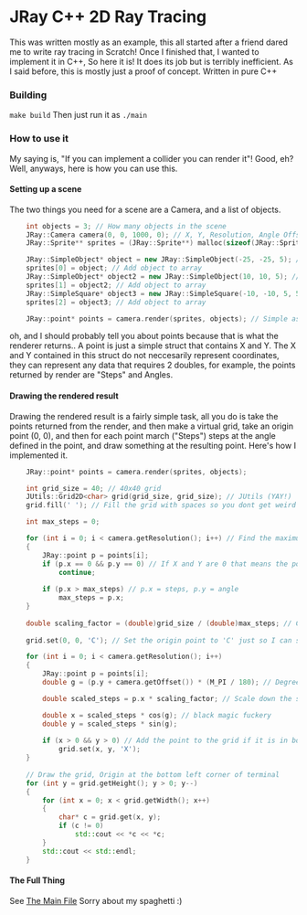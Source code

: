 # JRay C++ 2D Ray Tracing
This was written mostly as an example, this all started after a friend dared me to write ray tracing in Scratch! Once I finished that, I wanted to implement it in C++, So here it is! It does its job but is terribly inefficient. As I said before, this is mostly just a proof of concept. Written in pure C++

### Building
`make build`
Then just run it as `./main`

### How to use it
My saying is, "If you can implement a collider you can render it"! Good, eh? Well, anyways, here is how you can use this.
#### Setting up a scene
The two things you need for a scene are a Camera, and a list of objects.
```cpp
    int objects = 3; // How many objects in the scene
    JRay::Camera camera(0, 0, 1000, 0); // X, Y, Resolution, Angle Offset
    JRay::Sprite** sprites = (JRay::Sprite**) malloc(sizeof(JRay::Sprite*) * objects); // Allocate the array of handles for the renderer

    JRay::SimpleObject* object = new JRay::SimpleObject(-25, -25, 5); // X, Y, Radius (Circle)
    sprites[0] = object; // Add object to array
    JRay::SimpleObject* object2 = new JRay::SimpleObject(10, 10, 5); // X, Y, Radius (Circle)
    sprites[1] = object2; // Add object to array
    JRay::SimpleSquare* object3 = new JRay::SimpleSquare(-10, -10, 5, 5); // X, Y, Width, Height (Square)
    sprites[2] = object3; // Add object to array

    JRay::point* points = camera.render(sprites, objects); // Simple as that - Returns an array of points the size of the resolution (X = Steps, Y = Angle)
```
oh, and I should probably tell you about points because that is what the renderer returns..
A point is just a simple struct that contains X and Y. The X and Y contained in this struct do not neccesarily represent coordinates, they can represent any data that requires 2 doubles, for example, the points returned by render are "Steps" and Angles.
#### Drawing the rendered result
Drawing the rendered result is a fairly simple task, all you do is take the points returned from the render, and then make a virtual grid, take an origin point (0, 0), and then for each point march ("Steps") steps at the angle defined in the point, and draw something at the resulting point. Here's how I implemented it.
```cpp
    JRay::point* points = camera.render(sprites, objects);

    int grid_size = 40; // 40x40 grid
    JUtils::Grid2D<char> grid(grid_size, grid_size); // JUtils (YAY!)
    grid.fill(' '); // Fill the grid with spaces so you dont get weird behavior in the next steps

    int max_steps = 0;

    for (int i = 0; i < camera.getResolution(); i++) // Find the maximum step size
    {
        JRay::point p = points[i];
        if (p.x == 0 && p.y == 0) // If X and Y are 0 that means the point traced out of the render distance
            continue;
        
        if (p.x > max_steps) // p.x = steps, p.y = angle
            max_steps = p.x;
    }
    
    double scaling_factor = (double)grid_size / (double)max_steps; // Calculate the scaling factor so the output doesnt get out of bounds of the array
    
    grid.set(0, 0, 'C'); // Set the origin point to 'C' just so I can see where it is

    for (int i = 0; i < camera.getResolution(); i++)
    {
        JRay::point p = points[i];
        double g = (p.y + camera.getOffset()) * (M_PI / 180); // Degrees to radians

        double scaled_steps = p.x * scaling_factor; // Scale down the steps to fit in the grid

        double x = scaled_steps * cos(g); // black magic fuckery
        double y = scaled_steps * sin(g);
        
        if (x > 0 && y > 0) // Add the point to the grid if it is in bounds
            grid.set(x, y, 'X');
    }
    
    // Draw the grid, Origin at the bottom left corner of terminal
    for (int y = grid.getHeight(); y > 0; y--)
    {
        for (int x = 0; x < grid.getWidth(); x++)
        {
            char* c = grid.get(x, y);
            if (c != 0)
                std::cout << *c << *c;
        }
        std::cout << std::endl;
    }
```
#### The Full Thing
See [The Main File](/main.cpp)
Sorry about my spaghetti :)

